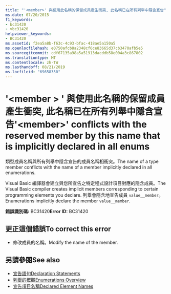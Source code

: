 ```yaml
---
title: "'<member>' 與使用此名稱的保留成員產生衝突, 此名稱已在所有列舉中隱含宣告"
ms.date: 07/20/2015
f1_keywords:
- bc31420
- vbc31420
helpviewer_keywords:
- BC31420
ms.assetid: f2ea5a8b-f63c-4c93-bfac-418ae5a150a5
ms.openlocfilehash: e0750afcb8a2348cf6ce83665d37cb3470afb5e5
ms.sourcegitcommit: cdf67135a98a5a51913dacddb58e004a3c867802
ms.translationtype: MT
ms.contentlocale: zh-TW
ms.lasthandoff: 08/21/2019
ms.locfileid: "69658350"
---
```

# <a name="member-conflicts-with-the-reserved-member-by-this-name-that-is-implicitly-declared-in-all-enums"></a><span data-ttu-id="0a050-102">'\<member > ' 與使用此名稱的保留成員產生衝突, 此名稱已在所有列舉中隱含宣告</span><span class="sxs-lookup"><span data-stu-id="0a050-102">'\<member>' conflicts with the reserved member by this name that is implicitly declared in all enums</span></span>
<span data-ttu-id="0a050-103">類型成員名稱與所有列舉中隱含宣告的成員名稱相衝突。</span><span class="sxs-lookup"><span data-stu-id="0a050-103">The name of a type member conflicts with the name of a member implicitly declared in all enumerations.</span></span>  
  
 <span data-ttu-id="0a050-104">Visual Basic 編譯器會建立與您所宣告之特定程式設計項目對應的隱含成員。</span><span class="sxs-lookup"><span data-stu-id="0a050-104">The Visual Basic compiler creates implicit members corresponding to certain programming elements you declare.</span></span> <span data-ttu-id="0a050-105">列舉會隱含地宣告成員 `value__member`。</span><span class="sxs-lookup"><span data-stu-id="0a050-105">Enumerations implicitly declare the member `value__member`.</span></span>  
  
 <span data-ttu-id="0a050-106">**錯誤識別碼:** BC31420</span><span class="sxs-lookup"><span data-stu-id="0a050-106">**Error ID:** BC31420</span></span>  
  
## <a name="to-correct-this-error"></a><span data-ttu-id="0a050-107">更正這個錯誤</span><span class="sxs-lookup"><span data-stu-id="0a050-107">To correct this error</span></span>  
  
- <span data-ttu-id="0a050-108">修改成員的名稱。</span><span class="sxs-lookup"><span data-stu-id="0a050-108">Modify the name of the member.</span></span>  
  
## <a name="see-also"></a><span data-ttu-id="0a050-109">另請參閱</span><span class="sxs-lookup"><span data-stu-id="0a050-109">See also</span></span>

- [<span data-ttu-id="0a050-110">宣告語句</span><span class="sxs-lookup"><span data-stu-id="0a050-110">Declaration Statements</span></span>](../programming-guide/language-features/statements.md#declaration-statements)
- [<span data-ttu-id="0a050-111">列舉的概觀</span><span class="sxs-lookup"><span data-stu-id="0a050-111">Enumerations Overview</span></span>](../../visual-basic/programming-guide/language-features/constants-enums/enumerations-overview.md)
- [<span data-ttu-id="0a050-112">宣告項目名稱</span><span class="sxs-lookup"><span data-stu-id="0a050-112">Declared Element Names</span></span>](../../visual-basic/programming-guide/language-features/declared-elements/declared-element-names.md)
